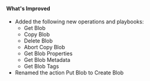 #### What's Improved
- Added the following new operations and playbooks: 
    - Get Blob
    - Copy Blob
    - Delete Blob
    - Abort Copy Blob
    - Get Blob Properties
    - Get Blob Metadata
    - Get Blob Tags
- Renamed the action Put Blob to Create Blob